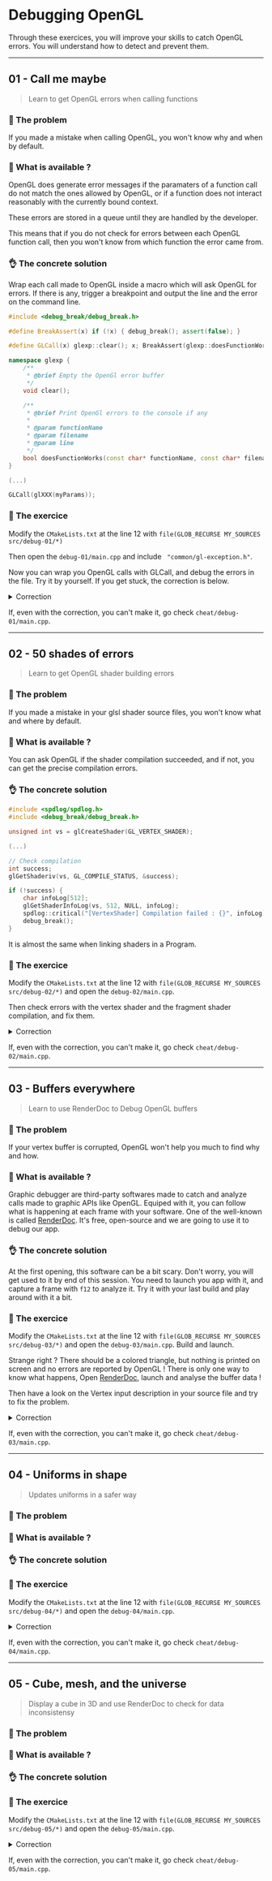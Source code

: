 # Debugging OpenGL

Through these exercices, you will improve your skills to catch OpenGL errors. You will understand how to detect and prevent them.

___

## 01 - Call me maybe

> Learn to get OpenGL errors when calling functions

### 🤔 The problem

If you made a mistake when calling OpenGL, you won't know why and when by default.

### 🧐 What is available ?

OpenGL does generate error messages if the paramaters of a function call do not match the ones allowed by OpenGL, or if a function does not interact reasonably with the currently bound context.

These errors are stored in a queue until they are handled by the developer. 

This means that if you do not check for errors between each OpenGL function call, then you won't know from which function the error came from.

### 👌 The concrete solution

Wrap each call made to OpenGL inside a macro which will ask OpenGL for errors. If there is any, trigger a breakpoint and output the line and the error on the command line.

```C++
#include <debug_break/debug_break.h>

#define BreakAssert(x) if (!x) { debug_break(); assert(false); }

#define GLCall(x) glexp::clear(); x; BreakAssert(glexp::doesFunctionWorks(#x, __FILE__, __LINE__))

namespace glexp {
    /**
     * @brief Empty the OpenGl error buffer
     */
    void clear();

    /**
     * @brief Print OpenGl errors to the console if any
     * 
     * @param functionName
     * @param filename
     * @param line
     */
    bool doesFunctionWorks(const char* functionName, const char* filename, int line);
}

(...)

GLCall(glXXX(myParams));
```

### 💪 The exercice

Modify the `CMakeLists.txt` at the line 12 with `file(GLOB_RECURSE MY_SOURCES src/debug-01/*)`

Then open the `debug-01/main.cpp` and include ` "common/gl-exception.h"`. 

Now you can wrap you OpenGL calls with GLCall, and debug the errors in the file. Try it by yourself. If you get stuck, the correction is below.

<details><summary>Correction</summary>

There were 2 mistakes to find :

- line 24, 25, 26 : GL_FRAMEBUFFER to GL_ARRAY_BUFFER 
- line 31 :  glGenVertexArrays(0, &vao); to  glGenVertexArrays(1, &vao);

</details>

If, even with the correction, you can't make it, go check `cheat/debug-01/main.cpp`.

___

## 02 - 50 shades of errors

> Learn to get OpenGL shader building errors

### 🤔 The problem

If you made a mistake in your glsl shader source files, you won't know what and where by default.

### 🧐 What is available ?

You can ask OpenGL if the shader compilation succeeded, and if not, you can get the precise compilation errors.

### 👌 The concrete solution

```C++
#include <spdlog/spdlog.h>
#include <debug_break/debug_break.h>

unsigned int vs = glCreateShader(GL_VERTEX_SHADER);

(...)

// Check compilation
int success;
glGetShaderiv(vs, GL_COMPILE_STATUS, &success);

if (!success) {
    char infoLog[512];
    glGetShaderInfoLog(vs, 512, NULL, infoLog);
    spdlog::critical("[VertexShader] Compilation failed : {}", infoLog);
    debug_break();
}
```

It is almost the same when linking shaders in a Program.

### 💪 The exercice

Modify the `CMakeLists.txt` at the line 12 with `file(GLOB_RECURSE MY_SOURCES src/debug-02/*)` and open the `debug-02/main.cpp`.

Then check errors with the vertex shader and the fragment shader compilation, and fix them.

<details><summary>Correction</summary>

There were 3 errors to fix :

- line 53, 77 : Shader version must be first line
- line 57 : missing ;
- line 82 : FragColor

</details>

If, even with the correction, you can't make it, go check `cheat/debug-02/main.cpp`.

___

## 03 - Buffers everywhere

> Learn to use RenderDoc to Debug OpenGL buffers

### 🤔 The problem

If your vertex buffer is corrupted, OpenGL won't help you much to find why and how.

### 🧐 What is available ?

Graphic debugger are third-party softwares made to catch and analyze calls made to graphic APIs like OpenGL. Equiped with it, you can follow what is happening at each frame with your software. One of the well-known is called [RenderDoc](https://renderdoc.org/). It's free, open-source and we are going to use it to debug our app.

### 👌 The concrete solution

At the first opening, this software can be a bit scary. Don't worry, you will get used to it by end of this session. You need to launch you app with it, and capture a frame with `f12` to analyze it. Try it with your last build and play around with it a bit.

### 💪 The exercice

Modify the `CMakeLists.txt` at the line 12 with `file(GLOB_RECURSE MY_SOURCES src/debug-03/*)` and open the `debug-03/main.cpp`. Build and launch.

Strange right ? There should be a colored triangle, but nothing is printed on screen and no errors are reported by OpenGL ! There is only one way to know what happens, Open [RenderDoc](https://renderdoc.org/), launch and analyse the buffer data !

Then have a look on the Vertex input description in your source file and try to fix the problem.

<details><summary>Correction</summary>

There were 2 errors to fix :
- line 57: glEnableVertexAttribArray(0) to glEnableVertexAttribArray(1)
- line 59: glVertexAttribPointer(0, 3, GL_FLOAT, GL_FALSE, 1 * sizeof(char), NULL) to glVertexAttribPointer(1, 3, GL_FLOAT, GL_FALSE, 3 * sizeof(float), NULL)

</details>

If, even with the correction, you can't make it, go check `cheat/debug-03/main.cpp`.

___

## 04 - Uniforms in shape

> Updates uniforms in a safer way

### 🤔 The problem



### 🧐 What is available ?



### 👌 The concrete solution


### 💪 The exercice

Modify the `CMakeLists.txt` at the line 12 with `file(GLOB_RECURSE MY_SOURCES src/debug-04/*)` and open the `debug-04/main.cpp`.


<details><summary>Correction</summary>

There were X errors to fix :

</details>

If, even with the correction, you can't make it, go check `cheat/debug-04/main.cpp`.

___

## 05 - Cube, mesh, and the universe

> Display a cube in 3D and use RenderDoc to check for data inconsistensy

### 🤔 The problem


### 🧐 What is available ?


### 👌 The concrete solution


### 💪 The exercice

Modify the `CMakeLists.txt` at the line 12 with `file(GLOB_RECURSE MY_SOURCES src/debug-05/*)` and open the `debug-05/main.cpp`.


<details><summary>Correction</summary>

There were X errors to fix :

</details>

If, even with the correction, you can't make it, go check `cheat/debug-05/main.cpp`.
